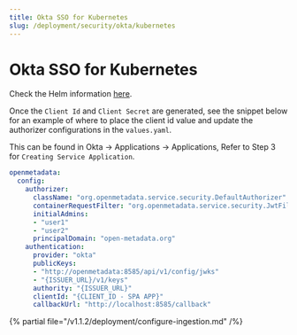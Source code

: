 ```yaml
---
title: Okta SSO for Kubernetes
slug: /deployment/security/okta/kubernetes
---
```


# Okta SSO for Kubernetes

Check the Helm information [here](https://artifacthub.io/packages/search?repo=open-metadata).

Once the `Client Id` and `Client Secret` are generated, see the snippet below for an example of where to
place the client id value and update the authorizer configurations in the `values.yaml`.

This can be found in Okta -> Applications -> Applications, Refer to Step 3 for `Creating Service Application`.

```yaml
openmetadata:
  config:
    authorizer:
      className: "org.openmetadata.service.security.DefaultAuthorizer"
      containerRequestFilter: "org.openmetadata.service.security.JwtFilter"
      initialAdmins:
      - "user1"
      - "user2"
      principalDomain: "open-metadata.org"
    authentication:
      provider: "okta"
      publicKeys:
      - "http://openmetadata:8585/api/v1/config/jwks"
      - "{ISSUER_URL}/v1/keys"
      authority: "{ISSUER_URL}"
      clientId: "{CLIENT_ID - SPA APP}"
      callbackUrl: "http://localhost:8585/callback"
```

{% partial file="/v1.1.2/deployment/configure-ingestion.md" /%}
